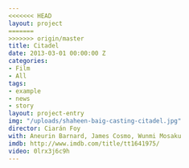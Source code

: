 ```yaml
---
<<<<<<< HEAD
layout: project
=======
>>>>>>> origin/master
title: Citadel
date: 2013-03-01 00:00:00 Z
categories:
- Film
- All
tags:
- example
- news
- story
layout: project-entry
img: "/uploads/shaheen-baig-casting-citadel.jpg"
director: Ciarán Foy
with: Aneurin Barnard, James Cosmo, Wunmi Mosaku
imdb: http://www.imdb.com/title/tt1641975/
video: 0lrx3j6c9h
---
```


